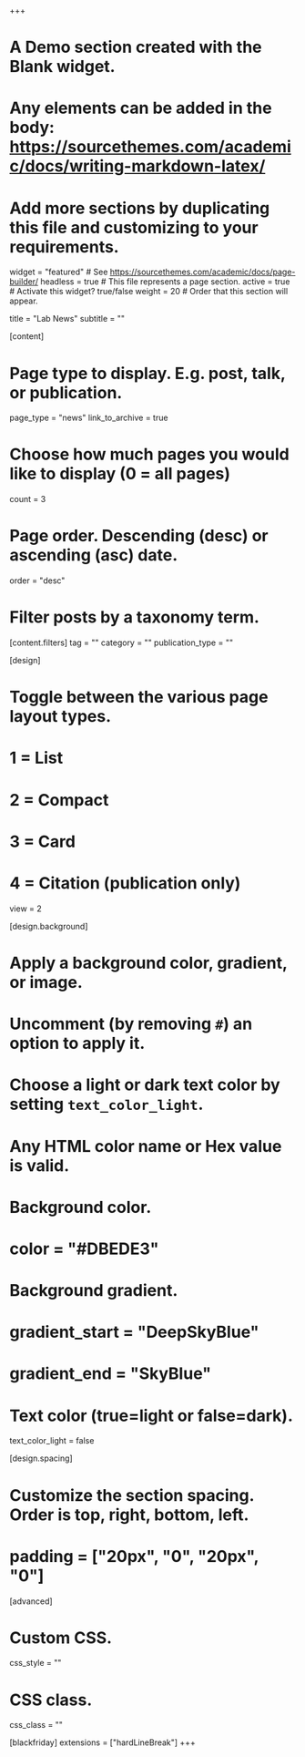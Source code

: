 +++
# A Demo section created with the Blank widget.
# Any elements can be added in the body: https://sourcethemes.com/academic/docs/writing-markdown-latex/
# Add more sections by duplicating this file and customizing to your requirements.

widget = "featured"  # See https://sourcethemes.com/academic/docs/page-builder/
headless = true  # This file represents a page section.
active = true  # Activate this widget? true/false
weight = 20  # Order that this section will appear.

title = "Lab News"
subtitle = ""

[content]
  # Page type to display. E.g. post, talk, or publication.
  page_type = "news"
  link_to_archive = true
  # Choose how much pages you would like to display (0 = all pages)
  count = 3

  # Page order. Descending (desc) or ascending (asc) date.
  order = "desc"


  # Filter posts by a taxonomy term.
  [content.filters]
    tag = ""
    category = ""
    publication_type = ""

[design]
  # Toggle between the various page layout types.
  #   1 = List
  #   2 = Compact
  #   3 = Card
  #   4 = Citation (publication only)
  view = 2


[design.background]
  # Apply a background color, gradient, or image.
  #   Uncomment (by removing `#`) an option to apply it.
  #   Choose a light or dark text color by setting `text_color_light`.
  #   Any HTML color name or Hex value is valid.

  # Background color.
  # color = "#DBEDE3"

  # Background gradient.
  # gradient_start = "DeepSkyBlue"
  # gradient_end = "SkyBlue"


  # Text color (true=light or false=dark).
  text_color_light = false

[design.spacing]
  # Customize the section spacing. Order is top, right, bottom, left.
  # padding = ["20px", "0", "20px", "0"]

[advanced]
 # Custom CSS.
 css_style = ""

 # CSS class.
 css_class = ""

[blackfriday]
  extensions = ["hardLineBreak"]
+++
<!-- 
* [Chris Geissler](https://slam.phil.hhu.de/authors/chris/) gave an **invited talk** at the [Institute for Phonetics and Speech Processing](https://www.en.phonetik.uni-muenchen.de/institute/index.html) at Ludwig-Maximilians-Universität München. 
 :arrow_upper_right: [Slides](https://slam.phil.hhu.de/pdfs)
* SlamLab conducted a **workshop** on `Free and Open Source Software`.
   :arrow_upper_right: [LibreSlam website](https://slam.phil.hhu.de/libreslam/)
* [Akhilesh Kakolu Ramarao](https://slam.phil.hhu.de/authors/akhilesh) won **first prize** for his presentation at the [HeiCAD Lightning Talks](https://www.heicad.hhu.de/aktivitaeten/lightning-talks-2022).
  :arrow_upper_right: [Slides](https://www.heicad.hhu.de/fileadmin/redaktion/HeiCad/heicad_pictures/Lightning_Talks_Poster/Ramarao_poster_akhilesh_kakolu_ramarao.pdf)
* Prof. Dr. Kevin Tang gave a **talk** on `Reanimating African American Oral Histories of the Gulf South` at the Information Science Department, HHU.
  :arrow_upper_right: [View the talk on YouTube](https://www.youtube.com/watch?v=yLus_ODOXEk)
* **NVIDIA Academic Hardware Grant** awarded to the lab. We will soon have 20 × NVIDIA JetsonTM Nano Developer Kits to foster Digital Humanities and AI with Internet of Things(IoT). 
  :arrow_upper_right: [Nvidia grant info](https://mynvidia.force.com/HardwareGrant/s/Application)
* Won the **e-Learning support fund** of €9.424, Heinrich-Heine University Düsseldorf. 
:arrow_upper_right: [e-learning grants website](https://www.elearning.hhu.de/elearning-foerderfonds)
* [Chris Geissler](https://slam.phil.hhu.de/authors/chris/) presents in **LSA Webinar**: "Dr. Christopher Geissler and his coauthors presented at a "Meet the Authors" webinar of the Linguistics Society of America (LSA). The event, "Gender Bias and Stereotypes in Linguistics Research and Teaching" highlighted two papers recently published in the LSA's flagship journal, *Language*. You can see slides from the presentation here, a complete recording here, and read the Dr. Geissler's article, "Gender Bias and Stereotypes in Linguistics Example Sentences" here.
:arrow_upper_right: [Slides](https://campuspress.yale.edu/geissler/files/2022/01/Meet-the-Authors-slides.pdf), [Webinar recording](https://www.youtube.com/watch?v=LFGeB1r3u9s), [Paper](https://campuspress.yale.edu/geissler/files/2020/08/Gender_Representation_manuscript.pdf)
* [Chris Geissler](https://slam.phil.hhu.de/authors/chris/) **published in *Language***. The paper appears in the December 2021 issue of *Language*. The article, ""Gender Bias and Stereotypes in Linguistics Example Sentences," written in collaboration with Hadas Kotek, Rikker Dockum, and Sarah Babinski, examines the distribution of gender in the example sentences published in three major linguistics journals over the past twenty years. The results show that example sentences include twice as many male-gendered characters as female-gendered ones, with female-gendered characters are further underrepresented as grammatical subjects, agents, and experiencers.
Check out the full results as well as recommendations for linguistics researchers and teachers here, and browse the rest of the issue here.
:arrow_upper_right: [Article pre-print](https://campuspress.yale.edu/geissler/files/2020/08/Gender_Representation_manuscript.pdf), [Language December 2021 issue](https://muse.jhu.edu/issue/47002) -->
